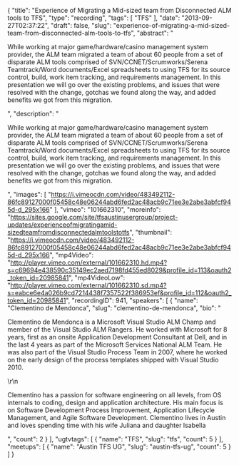 {
  "title": "Experience of Migrating a Mid-sized team from Disconnected ALM tools to TFS",
  "type": "recording",
  "tags": [
    "TFS"
  ],
  "date": "2013-09-27T02:37:22",
  "draft": false,
  "slug": "experience-of-migrating-a-mid-sized-team-from-disconnected-alm-tools-to-tfs",
  "abstract": "<p>While working at major game/hardware/casino management system provider, the ALM team migrated a team of about 60 people from a set of disparate ALM tools comprised of SVN/CCNET/Scrumworks/Serena Teamtrack/Word documents/Excel spreadsheets to using TFS for its source control, build, work item tracking, and requirements management. In this presentation we will go over the existing problems, and issues that were resolved with the change, gotchas we found along the way, and added benefits we got from this migration.</p>",
  "description": "<p>While working at major game/hardware/casino management system provider, the ALM team migrated a team of about 60 people from a set of disparate ALM tools comprised of SVN/CCNET/Scrumworks/Serena Teamtrack/Word documents/Excel spreadsheets to using TFS for its source control, build, work item tracking, and requirements management. In this presentation we will go over the existing problems, and issues that were resolved with the change, gotchas we found along the way, and added benefits we got from this migration.</p>",
  "images": [
    "https://i.vimeocdn.com/video/483492112-86fc89127000f05458c48e06244abd6fed2ac48acb9c71ee3e2abe3abfcf945d-d_295x166"
  ],
  "vimeo": "101662310",
  "moreinfo": "https://sites.google.com/site/tfsaustinusergroup/project-updates/experienceofmigratingamid-sizedteamfromdisconnectedalmtoolstotfs",
  "thumbnail": "https://i.vimeocdn.com/video/483492112-86fc89127000f05458c48e06244abd6fed2ac48acb9c71ee3e2abe3abfcf945d-d_295x166",
  "mp4Video": "http://player.vimeo.com/external/101662310.hd.mp4?s=c69694e438590c35149ec2aed7198fd455ed8029&profile_id=113&oauth2_token_id=20985841",
  "mp4VideoLow": "http://player.vimeo.com/external/101662310.sd.mp4?s=eabce6e4a026b9cd7214438f7357522f386953ef&profile_id=112&oauth2_token_id=20985841",
  "recordingID": 941,
  "speakers": [
    {
      "name": "Clementino de Mendonca",
      "slug": "clementino-de-mendonca",
      "bio": "<p>Clementino de Mendonca is a Microsoft Visual Studio ALM Champ and member of the Visual Studio ALM Rangers. He worked with Microsoft for 8 years, first as an onsite Application Development Consultant at Dell, and in the last 4 years as part of the Microsoft Services National ALM Team. He was also part of the Visual Studio Process Team in 2007, where he worked on the early design of the process templates shipped with Visual Studio 2010.</p>\r\n<p>Clementino has a passion for software engineering on all levels, from OS internals to coding, design and application architecture. His main focus is on Software Development Process Improvement, Application Lifecycle Management, and Agile Software Development. Clementino lives in Austin and loves spending time with his wife Juliana and daughter Isabella</p>",
      "count": 2
    }
  ],
  "ugtvtags": [
    {
      "name": "TFS",
      "slug": "tfs",
      "count": 5
    }
  ],
  "meetups": [
    {
      "name": "Austin TFS UG",
      "slug": "austin-tfs-ug",
      "count": 5
    }
  ]
}